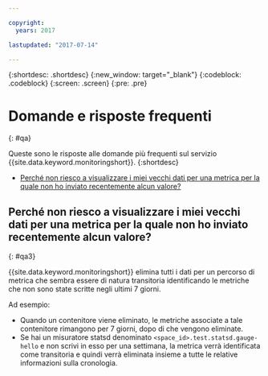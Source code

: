 ```yaml
---

copyright:
  years: 2017

lastupdated: "2017-07-14"

---
```



{:shortdesc: .shortdesc}
{:new_window: target="_blank"}
{:codeblock: .codeblock}
{:screen: .screen}
{:pre: .pre}


# Domande e risposte frequenti
{: #qa}

Queste sono le risposte alle domande più frequenti sul servizio {{site.data.keyword.monitoringshort}}. 
{:shortdesc}

* [Perché non riesco a visualizzare i miei vecchi dati per una metrica per la quale non ho inviato recentemente alcun valore?](#qa3)


## Perché non riesco a visualizzare i miei vecchi dati per una metrica per la quale non ho inviato recentemente alcun valore?
{: #qa3}

{{site.data.keyword.monitoringshort}} elimina tutti i dati per un percorso di metrica che sembra essere di natura transitoria identificando le metriche che non sono state scritte negli ultimi 7 giorni. 

Ad esempio:

* Quando un contenitore viene eliminato, le metriche associate a tale contenitore rimangono per 7 giorni, dopo di che vengono eliminate.
* Se hai un misuratore statsd denominato `<space_id>.test.statsd.gauge-hello` e non scrivi in esso per una settimana, la metrica verrà identificata come transitoria e quindi verrà eliminata insieme a tutte le relative informazioni sulla cronologia. 

